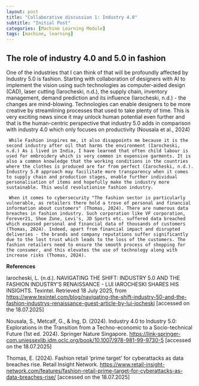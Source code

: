 ```yaml
---
layout: post
title: "Collaborative discussion 1: Industry 4.0"
subtitle: "Initial Post"
categories: [Machine Learning Module]
tags: [machine, learning]
---
```


## The role of industry 4.0 and 5.0 in fashion 

One of the industries that I can think of that will be profoundly affected by Industry 5.0 is fashion. Starting with collaboration of designers with AI to implement the vision using such technologies as computer-aided design (CAD), laser cutting (Iarocheski, n.d.), the supply chain, inventory management, demand prediction and its influence (Iarocheski, n.d.) - the changes are mind-blowing. Technologies can enable designers to be more creative by streamlining processes that used to take plenty of time. This is very exciting news since it may unlock human potential even further and that is the human-centric perspective that industry 5.0 adds in comparison with industry 4.0 which only focuses on productivity (Nousala et al., 2024)

     While Fashion inspires me, it also disappoints me because it is the second industry after oil that harms the environment (Iarocheski, n.d.) As i lived in India, I have learned that often child labour is used for embroidery which is very common in expensive garments. It is also a common knowledge that the working conditions in the countries where the clothes is produced are far from perfect (Iarocheski, n.d.). Industry 5.0 approach may facilitate more transparency when it comes to supply chain and production stages, enable further individual personalisation of items and hopefully make the industry more sustainable. This would revolutionise fashion industry.

     When it comes to cybersecurity "The fashion sector is particularly vulnerable, as retailers there hold a trove of personal and financial information about customers" (Thomas, 2024). There are numerous data breaches in fashion industry. Such corporation like VF corporation, Forever21, Shoe Zone, Levi's, JD Sports etc. suffered data breached which exposed personal and financial data of thousands of customers (Thomas, 2024). Indeed, apart from financial impact and disrupted deliveries - the brands and company reputations suffer significantly due to the lost trust which leads to the loss of the customers. The fashion retailers need to ensure the smooth process of shopping for the consumer, and this elevates the use of technology along with increase risks (Thomas, 2024).

**References**

 Iarocheski, L. (n.d.). NAVIGATING THE SHIFT: INDUSTRY 5.0 AND THE FASHION INDUSTRY’S RENAISSANCE - LUI IAROCHESKI SHARES HIS INSIGHTS. Texintel. Retrieved 18 July 2025, from https://www.texintel.com/blog/navigating-the-shift-industry-50-and-the-fashion-industrys-renaissance-guest-article-by-lui-iocheski [accessed on the 18.07.2025]

Nousala, S., Metcalf, G., & Ing, D. (2024). Industry 4.0 to Industry 5.0: Explorations in the Transition from a Techno-economic to a Socio-technical Future (1st ed. 2024). Springer Nature Singapore. https://link-springer-com.uniessexlib.idm.oclc.org/book/10.1007/978-981-99-9730-5 [accessed on the 18.07.2025]

Thomas, E. (2024). Fashion retail ‘prime target’ for cyberattacks as data breaches rise. Retail Insight Network. https://www.retail-insight-network.com/features/fashion-retail-prime-target-for-cyberattacks-as-data-breaches-rise/ [accessed on the 18.07.2025]



